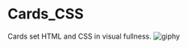 # Cards_CSS
Cards set HTML and CSS in visual fullness.
![giphy](https://user-images.githubusercontent.com/81486565/140590389-5dd08cc4-2ce1-4b37-8e7d-cf51dd61c850.gif)
